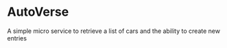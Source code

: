 # AutoVerse
A simple micro service to retrieve a list of cars and the ability to create new entries
